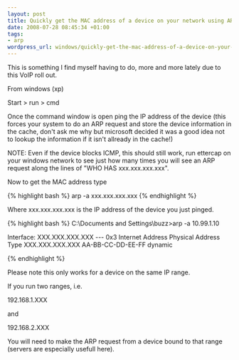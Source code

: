 ```yaml
--- 
layout: post
title: Quickly get the MAC address of a device on your network using ARP
date: 2008-07-28 08:45:34 +01:00
tags: 
- arp
wordpress_url: windows/quickly-get-the-mac-address-of-a-device-on-your-network-using-arp
---
```

This is something I find myself having to do, more and more lately due to this VoIP roll out.

From windows (xp)


Start > run > cmd

Once the command window is open ping the IP address of the device (this forces your system to do an ARP request and store the device information in the cache, don't ask me why but microsoft decided it was a good idea not to lookup the information if it isn't allready in the cache!)

NOTE: Even if the device blocks ICMP, this should still work, run ettercap on your windows network to see just how many times you will see an ARP request along the lines of "WHO HAS xxx.xxx.xxx.xxx".

Now to get the MAC address type

{% highlight bash %}
arp -a xxx.xxx.xxx.xxx
{% endhighlight %}

Where xxx.xxx.xxx.xxx is the IP address of the device you just pinged.


{% highlight bash %}
C:\Documents and Settings\buzz>arp  -a 10.99.1.10

Interface: XXX.XXX.XXX.XXX --- 0x3
  Internet Address      Physical Address      Type
  XXX.XXX.XXX.XXX            AA-BB-CC-DD-EE-FF     dynamic

{% endhighlight %}

Please note this only works for a device on the same IP range.

If you run two ranges, i.e.

192.168.1.XXX

and

192.168.2.XXX

You will need to make the ARP request from a device bound to that range (servers are especially usefull here).
